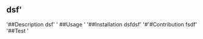 ## dsf'
  '##Description
  dsf'
 ' ##Usage
  '
  '##Installation
  dsfdsf'
  '#'#Contribution
  fsdf'
  '##Test
  '
